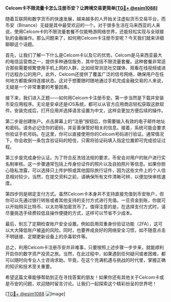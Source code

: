 **Celcom卡不限流量卡怎么注册币安？让跨境交易更简单[[TG💪+ @esim1088](https://t.me/s/esim1088)]**

随着互联网和数字货币的快速发展，越来越多的人开始关注虚拟货币交易平台，而币安（Binance）无疑是其中最受欢迎的一个。对于很多生活在马来西亚的人来说，使用Celcom卡的不限流量套餐不仅能畅游网络世界，还能轻松实现与全球接轨的金融操作。那么问题来了，如何用Celcom卡注册币安呢？今天我们就来详细聊聊这个话题。

首先，让我们了解一下什么是Celcom卡以及它的优势。Celcom是马来西亚最大的电信运营商之一，提供多种通信服务，其中包括不限流量套餐。这种套餐非常适合那些需要频繁使用手机上网的人群，比如经常浏览社交媒体、观看在线视频或进行远程办公的用户。此外，Celcom还提供了覆盖广泛的信号网络，确保用户在任何地方都能保持连接状态。这对于想要随时随地通过手机完成金融交易的人来说，无疑是一个非常重要的考量因素。

接下来，我们进入正题——如何用Celcom卡注册币安。第一步当然是下载并安装币安应用程序。无论是安卓还是iOS系统，都可以从官方应用商店轻松获取这款软件。安装完成后，打开应用并选择语言设置为中文，这样会更加方便后续的操作。

第二步是创建账户。点击屏幕上的“注册”按钮后，你需要输入有效的电子邮件地址和密码。请务必记住你的密码，并妥善保管好相关的信息。接着，系统可能会要求你验证手机号码。在这里，你可以直接使用你的Celcom号码进行验证。通常情况下，你会收到一条包含验证码的短信，只需将验证码填入指定位置即可完成验证过程。

第三步是完成身份认证。为了符合反洗钱法规的要求，币安会对用户的账户进行实名制审核。这一步骤通常包括上传身份证件的照片以及自拍照片等信息。如果你担心隐私泄露，可以选择只上传护照或其他国际旅行证件，因为这些文件上的个人信息相对较少。当然，在提交资料之前，请确保所有文件清晰可辨，以便加快审核速度。

第四步则是绑定支付方式。虽然Celcom卡本身并不支持直接充值到币安账户，但你可以先通过银行转账或者其他支持的支付方式进行充值。一旦资金到账，你就可以开始购买比特币、以太坊等加密货币了。值得注意的是，在选择支付方式时，请尽量挑选手续费较低且操作便捷的方式，这样可以节省不少成本。

最后，别忘了定期检查账户安全设置。例如启用双重身份验证功能（2FA），这可以大大降低账户被盗的风险。同时，也要养成良好的网络安全习惯，如不随意点击不明链接、定期更新设备上的杀毒软件等。

总之，利用Celcom卡注册币安并非难事，只要按照上述步骤一步步来，就能顺利开启你的数字资产投资之旅。当然，在此过程中，如果遇到任何疑问或者困难，都可以随时向专业人士咨询求助。毕竟，在这个充满机遇与挑战的时代里，掌握正确的知识和技术至关重要。

希望这篇文章能够帮助到正在寻找答案的朋友！如果你还有其他关于Celcom卡或是币安的问题，欢迎随时留言讨论。让我们一起探索这个精彩纷呈的世界吧！

[[TG💪+ @esim1088](https://t.me/s/esim1088) ![Image](https://i.postimg.cc/4NQfJmqS/Snipaste-2025-05-13-00-14-12.png)]